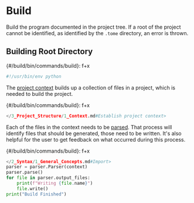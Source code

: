# Build

Build the program documented in the project tree. If a root of the project cannot be identified, as identified by the `.tome` directory, an error is thrown.

## Building Root Directory

{#/build/bin/commands/build}: f+x
```python
#!/usr/bin/env python
```

The [project context](/3_Project_Structure/1_Context.md) builds up a collection of files in a project, which is needed to build the project.

{#/build/bin/commands/build}: f+x
```python
</3_Project_Structure/1_Context.md#Establish project context>
```

Each of the files in the context needs to be [parsed](/2_Syntax). That process will identify files that should be generated, those need to be written. It's also helpful for the user to get feedback on what occurred during this process.

{#/build/bin/commands/build}: f+x
```python
</2_Syntax/1_General_Concepts.md#Import>
parser = parser.Parser(context)
parser.parse()
for file in parser.output_files:
    print(f"Writing {file.name}")
    file.write()
print("Build Finished")
```
